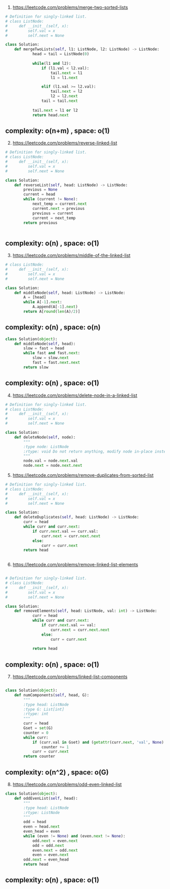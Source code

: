 1) https://leetcode.com/problems/merge-two-sorted-lists

```python
# Definition for singly-linked list.
# class ListNode:
#     def __init__(self, x):
#         self.val = x
#         self.next = None

class Solution:
    def mergeTwoLists(self, l1: ListNode, l2: ListNode) -> ListNode:
            head = tail = ListNode(0)
        
            while(l1 and l2):
                if (l1.val < l2.val):
                    tail.next = l1
                    l1 = l1.next

                elif (l1.val >= l2.val):
                    tail.next = l2
                    l2 = l2.next
                tail = tail.next
                
            tail.next = l1 or l2
            return head.next
```
  complexity: o(n+m) , space: o(1)
  ------------------------------------------------------------------------------

2) https://leetcode.com/problems/reverse-linked-list

```python
# Definition for singly-linked list.
# class ListNode:
#     def __init__(self, x):
#         self.val = x
#         self.next = None

class Solution:
    def reverseList(self, head: ListNode) -> ListNode:
        previous = None
        current = head
        while (current != None):
            next_temp = current.next
            current.next = previous
            previous = current
            current = next_temp
        return previous 
    
```
  complexity: o(n) , space: o(1)
  ------------------------------------------------------------------------------
3) https://leetcode.com/problems/middle-of-the-linked-list
```python
# class ListNode:
#     def __init__(self, x):
#         self.val = x
#         self.next = None

class Solution:
    def middleNode(self, head: ListNode) -> ListNode:
        A = [head]
        while A[-1].next:
            A.append(A[-1].next)
        return A[round(len(A)/2)]
```
  complexity: o(n) , space: o(n)
  ------------------------------------------------------------------------------

```python
class Solution(object):
    def middleNode(self, head):
        slow = fast = head
        while fast and fast.next:
            slow = slow.next
            fast = fast.next.next
        return slow

```
  complexity: o(n) , space: o(1)
  ------------------------------------------------------------------------------
4) https://leetcode.com/problems/delete-node-in-a-linked-list
```python
# Definition for singly-linked list.
# class ListNode:
#     def __init__(self, x):
#         self.val = x
#         self.next = None

class Solution:
    def deleteNode(self, node):
        """
        :type node: ListNode
        :rtype: void Do not return anything, modify node in-place instead.
        """
        node.val = node.next.val
        node.next = node.next.next
```
5) https://leetcode.com/problems/remove-duplicates-from-sorted-list
```python
# Definition for singly-linked list.
# class ListNode:
#     def __init__(self, x):
#         self.val = x
#         self.next = None

class Solution:
    def deleteDuplicates(self, head: ListNode) -> ListNode:
        curr = head
        while curr and curr.next:
            if curr.next.val == curr.val:
                curr.next = curr.next.next
            else:
                curr = curr.next
        return head
            
```
6) https://leetcode.com/problems/remove-linked-list-elements
```python

# Definition for singly-linked list.
# class ListNode:
#     def __init__(self, x):
#         self.val = x
#         self.next = None

class Solution:
    def removeElements(self, head: ListNode, val: int) -> ListNode:
            curr = head
            while curr and curr.next:
                if curr.next.val == val:
                    curr.next = curr.next.next
                else:
                    curr = curr.next
                
            return head
```
  complexity: o(n) , space: o(1)
  ------------------------------------------------------------------------------
7) https://leetcode.com/problems/linked-list-components
```python

class Solution(object):
    def numComponents(self, head, G):
        """
        :type head: ListNode
        :type G: List[int]
        :rtype: int
        """
        curr = head
        Gset = set(G)
        counter = 0
        while curr:
            if (curr.val in Gset) and (getattr(curr.next, 'val', None) not in Gset):
                counter += 1
            curr = curr.next
        return counter

```
  complexity: o(n^2) , space: o(G)
  ------------------------------------------------------------------------------
8) https://leetcode.com/problems/odd-even-linked-list
```python
class Solution(object):
    def oddEvenList(self, head):
        """
        :type head: ListNode
        :rtype: ListNode
        """
        odd = head 
        even = head.next
        even_head = even
        while (even != None) and (even.next != None):
            odd.next = even.next
            odd = odd.next
            even.next = odd.next
            even = even.next
        odd.next = even_head
        return head
```
complexity: o(n) , space: o(1)
------------------------------------------------------------------------------
